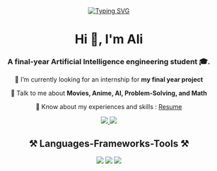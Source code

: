 <p align="center">
  <a href="https://git.io/typing-svg"><img src="https://readme-typing-svg.demolab.com/?font=Glory+medium&pause=500&color=808080&center=true&width=435&lines=Artificial+Intelligence+Student;Interested%20in;Data+science;Machine+learning;Computer%20vision;AI%20in%20general%20:D" alt="Typing SVG" /></a>
</p> 
<h1 align="center">Hi 👋, I'm Ali</h1>
<h3 align="center">A final-year Artificial Intelligence engineering student 🎓.</h3>



<div align="center">
 
 🔭 I’m currently looking for an internship for  **my final year project**

 💬 Talk to me about **Movies, Anime, AI, Problem-Solving, and Math**

 📄 Know about my experiences and skills : [Resume](https://copper-vilhelmina-40.tiiny.site)

 </div>
 
<div align="center"> 
  <a href="mailto:aliessabri123@gmail.com">
    <img src="https://img.shields.io/badge/Gmail-333333?style=for-the-badge&logo=gmail&logoColor=red" />
  </a>
  <a href="https://www.linkedin.com/in/mohammed-ali-essabri/" target="_blank">
    <img src="https://img.shields.io/badge/LinkedIn-0077B5?style=for-the-badge&logo=linkedin&logoColor=white" target="_blank" />
  </a>

</div>



<h2 align="center">⚒️ Languages-Frameworks-Tools ⚒️</h2>
<div align="center">
    <img src="https://skillicons.dev/icons?i=python,java,r,c,pytorch,selenium,tensorflow,flask"/>
    <img src="https://skillicons.dev/icons?i=docker,cassandra,mongodb,mysql,git,github,latex"/>
    <img src="https://skillicons.dev/icons?i=photoshop,illustrator"/>
  
</div>
